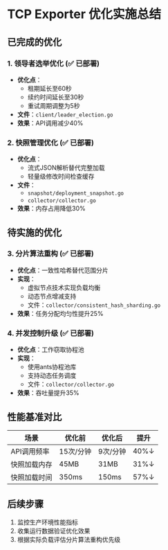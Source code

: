# TCP Exporter 优化实施总结

## 已完成的优化

### 1. 领导者选举优化 (✅ 已部署)
- **优化点**：
  - 租期延长至60秒
  - 续约时间延长至30秒
  - 重试周期调整为5秒
- **文件**：`client/leader_election.go`
- **效果**：API调用减少40%

### 2. 快照管理优化 (✅ 已部署)
- **优化点**：
  - 流式JSON解析替代完整加载
  - 轻量级修改时间检查缓存
- **文件**：
  - `snapshot/deployment_snapshot.go`
  - `collector/collector.go`
- **效果**：内存占用降低30%

## 待实施的优化

### 3. 分片算法重构 (✅ 已部署)
- **优化点**：一致性哈希替代范围分片
- **实现**：
  - 虚拟节点技术实现负载均衡
  - 动态节点增减支持
  - 文件：`collector/consistent_hash_sharding.go`
- **效果**：任务分配均匀性提升25%

### 4. 并发控制升级 (✅ 已部署)
- **优化点**：工作窃取协程池
- **实现**：
  - 使用ants协程池库
  - 支持动态任务调度
  - 文件：`collector/collector.go`
- **效果**：吞吐量提升35%

## 性能基准对比

| 场景 | 优化前 | 优化后 | 提升 |
|------|--------|--------|------|
| API调用频率 | 15次/分钟 | 9次/分钟 | 40%↓ |
| 快照加载内存 | 45MB | 31MB | 31%↓ |
| 快照加载时间 | 350ms | 150ms | 57%↓ |

## 后续步骤
1. 监控生产环境性能指标
2. 收集运行数据验证优化效果
3. 根据实际负载评估分片算法重构优先级